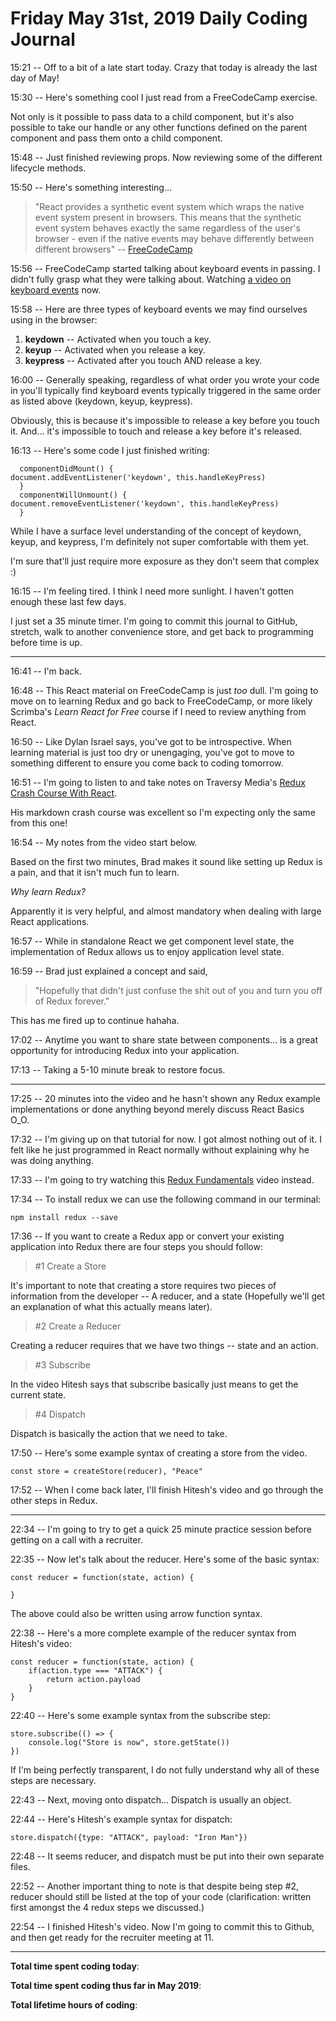 # Friday May 31st, 2019 Daily Coding Journal

15:21 -- Off to a bit of a late start today. Crazy that today is already the last day of May!

15:30 -- Here's something cool I just read from a FreeCodeCamp exercise. 

Not only is it possible to pass data to a child component, but it's also possible to take our handle or any other functions defined on the parent component and pass them onto a child component.

15:48 -- Just finished reviewing props. Now reviewing some of the different lifecycle methods.

15:50 -- Here's something interesting... 
> "React provides a synthetic event system which wraps the native event system present in browsers. This means that the synthetic event system behaves exactly the same regardless of the user's browser - even if the native events may behave differently between different browsers" -- [FreeCodeCamp](https://learn.freecodecamp.org/front-end-libraries/react/add-event-listeners)

15:56 -- FreeCodeCamp started talking about keyboard events in passing. I didn't fully grasp what they were talking about. Watching [a video on keyboard events](https://www.youtube.com/watch?v=5-koI06rmcA) now.

15:58 -- Here are three types of keyboard events we may find ourselves using in the browser:
1. **keydown** -- Activated when you touch a key.
1. **keyup** -- Activated when you release a key.
1. **keypress** -- Activated after you touch AND release a key.

16:00 -- Generally speaking, regardless of what order you wrote your code in you'll typically find keyboard events typically triggered in the same order as listed above (keydown, keyup, keypress).

Obviously, this is because it's impossible to release a key before you touch it. And... it's impossible to touch and release a key before it's released.

16:13 -- Here's some code I just finished writing:
```
  componentDidMount() {
document.addEventListener('keydown', this.handleKeyPress)
  }
  componentWillUnmount() {
document.removeEventListener('keydown', this.handleKeyPress)
  }
```
While I have a surface level understanding of the concept of keydown, keyup, and keypress, I'm definitely not super comfortable with them yet.

I'm sure that'll just require more exposure as they don't seem that complex :)

16:15 -- I'm feeling tired. I think I need more sunlight. I haven't gotten enough these last few days.

I just set a 35 minute timer. I'm going to commit this journal to GitHub, stretch, walk to another convenience store, and get back to programming before time is up.
___
16:41 -- I'm back. 

16:48 -- This React material on FreeCodeCamp is just *too* dull. I'm going to move on to learning Redux and go back to FreeCodeCamp, or more likely Scrimba's *Learn React for Free* course if I need to review anything from React. 

16:50 -- Like Dylan Israel says, you've got to be introspective. When learning material is just too dry or unengaging, you've got to move to something different to ensure you come back to coding tomorrow.

16:51 -- I'm going to listen to and take notes on Traversy Media's [Redux Crash Course With React](https://www.youtube.com/watch?v=93p3LxR9xfM).

His markdown crash course was excellent so I'm expecting only the same from this one!

16:54 -- My notes from the video start below.

Based on the first two minutes, Brad makes it sound like setting up Redux is a pain, and that it isn't much fun to learn.

*Why learn Redux?*

Apparently it is very helpful, and almost mandatory when dealing with large React applications.

16:57 -- While in standalone React we get component level state, the implementation of Redux allows us to enjoy application level state.

16:59 -- Brad just explained a concept and said, 
>"Hopefully that didn't just confuse the shit out of you and turn you off of Redux forever."

This has me fired up to continue hahaha.

17:02 -- Anytime you want to share state between components... is a great opportunity for introducing Redux into your application.

17:13 -- Taking a 5-10 minute break to restore focus.

___
17:25 -- 20 minutes into the video and he hasn't shown any Redux example implementations or done anything beyond merely discuss React Basics O_O.

17:32 -- I'm giving up on that tutorial for now. I got almost nothing out of it. I felt like he just programmed in React normally without explaining why he was doing anything.

17:33 -- I'm going to try watching this [Redux Fundamentals](https://www.youtube.com/watch?v=0ix_QLPkYhI) video instead.

17:34 -- To install redux we can use the following command in our terminal:
```
npm install redux --save
```

17:36 -- If you want to create a Redux app or convert your existing application into Redux there are four steps you should follow:
>#1 Create a Store

It's important to note that creating a store requires two pieces of information from the developer -- A reducer, and a state (Hopefully we'll get an explanation of what this actually means later).

>#2 Create a Reducer
       
Creating a reducer requires that we have two things -- state and an action.

>#3 Subscribe

In the video Hitesh says that subscribe basically just means to get the current state.

>#4 Dispatch

Dispatch is basically the action that we need to take.

17:50 -- Here's some example syntax of creating a store from the video.
``` 
const store = createStore(reducer), "Peace"
```
17:52 -- When I come back later, I'll finish Hitesh's video and go through the other steps in Redux.
___
22:34 -- I'm going to try to get a quick 25 minute practice session before getting on a call with a recruiter.

22:35 -- Now let's talk about the reducer. Here's some of the basic syntax:
```
const reducer = function(state, action) {

}
```
The above could also be written using arrow function syntax.

22:38 -- Here's a more complete example of the reducer syntax from Hitesh's video:
```
const reducer = function(state, action) {
    if(action.type === "ATTACK") {
        return action.payload
    }
}
```

22:40 -- Here's some example syntax from the subscribe step:
```
store.subscribe(() => {
    console.log("Store is now", store.getState())
})
```
If I'm being perfectly transparent, I do not fully understand why all of these steps are necessary.

22:43 -- Next, moving onto dispatch... Dispatch is usually an object.

22:44 -- Here's Hitesh's example syntax for dispatch:

```
store.dispatch({type: "ATTACK", payload: "Iron Man"})
```

22:48 -- It seems reducer, and dispatch must be put into their own separate files.

22:52 -- Another important thing to note is that despite being step #2, reducer should still be listed at the top of your code (clarification: written first amongst the 4 redux steps we discussed.)

22:54 -- I finished Hitesh's video. Now I'm going to commit this to Github, and then get ready for the recruiter meeting at 11.

___
**Total time spent coding today**: 

**Total time spent coding thus far in May 2019**: 


**Total lifetime hours of coding**: 

